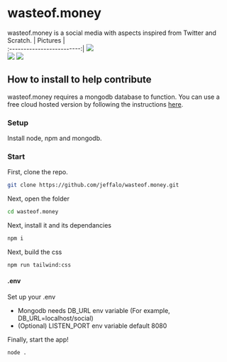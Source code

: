 # wasteof.money
wasteof.money is a social media with aspects inspired from Twitter and Scratch. 
| Pictures             |  
:-------------------------:|
![](https://user-images.githubusercontent.com/40470736/101082495-d427f400-35ab-11eb-9972-3e60e025050f.png)  
![](https://user-images.githubusercontent.com/40470736/101082518-ddb15c00-35ab-11eb-933b-babb15b19cd3.png) 
![](https://user-images.githubusercontent.com/40470736/101082530-e2761000-35ab-11eb-9728-373d29ab7579.png)  
## How to install to help contribute
wasteof.money requires a mongodb database to function. You can use a free cloud hosted version by following the instructions [here](https://github.com/jeffalo/wasteof.money/blob/master/docs/server.md).
### Setup 
Install node, npm and mongodb.

### Start
First, clone the repo.
```sh 
git clone https://github.com/jeffalo/wasteof.money.git
```
Next, open the folder
```sh 
cd wasteof.money
```
Next, install it and its dependancies
```sh 
npm i
```
Next, build the css
```sh
npm run tailwind:css
```

#### .env
Set up your .env
- Mongodb needs DB_URL env variable (For example, DB_URL=localhost/social)
- (Optional) LISTEN_PORT env variable default 8080

Finally, start the app!

```sh 
node .
```








